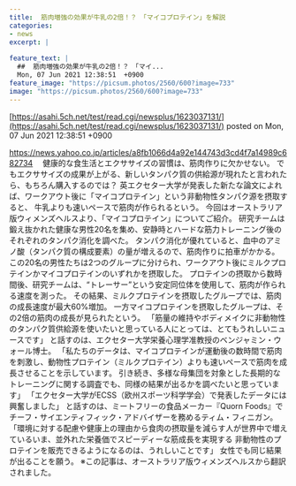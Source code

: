 ```yaml
---
title:  筋肉増強の効果が牛乳の2倍！？　「マイコプロテイン」を解説  
categories:
- news
excerpt: |
  
feature_text: |
  ##  筋肉増強の効果が牛乳の2倍！？　「マイ...
  Mon, 07 Jun 2021 12:38:51  +0900
feature_image: "https://picsum.photos/2560/600?image=733"
image: "https://picsum.photos/2560/600?image=733"
---
```


[https://asahi.5ch.net/test/read.cgi/newsplus/1623037131/](https://asahi.5ch.net/test/read.cgi/newsplus/1623037131/)
posted on Mon, 07 Jun 2021 12:38:51  +0900

<!--more-->

https://news.yahoo.co.jp/articles/a8fb1066d4a92e144743d3cd4f7a14989c682734 　健康的な食生活とエクササイズの習慣は、筋肉作りに欠かせない。 でもエクササイズの成果が上がる、新しいタンパク質の供給源が現れたと言われたら、もちろん購入するのでは？ 英エクセター大学が発表した新たな論文によれば、ワークアウト後に「マイコプロテイン」という非動物性タンパク源を摂取すると、 牛乳よりも速いペースで筋肉が作られるという。 今回はオーストラリア版ウィメンズヘルスより、「マイコプロテイン」についてご紹介。 研究チームは鍛え抜かれた健康な男性20名を集め、安静時とハードな筋力トレーニング後のそれぞれのタンパク消化を調べた。 タンパク消化が優れていると、血中のアミノ酸（タンパク質の構成要素）の量が増えるので、筋肉作りに拍車がかかる。 この20名の男性たちは2つのグループに分けられ、ワークアウト後にミルクプロテインかマイコプロテインのいずれかを摂取した。 プロテインの摂取から数時間後、研究チームは、“トレーサー”という安定同位体を使用して、筋肉が作られる速度を測った。 その結果、ミルクプロテインを摂取したグループでは、筋肉の成長速度が最大60%増加。 一方マイコプロテインを摂取したグループは、その2倍の筋肉の成長が見られたという。 「筋量の維持やボディメイクに非動物性のタンパク質供給源を使いたいと思っている人にとっては、とてもうれしいニュースです」 と話すのは、エクセター大学栄養心理学准教授のベンジャミン・ウォール博士。 「私たちのデータは、マイコプロテインが運動後の数時間で筋肉を刺激し、動物性プロテイン（ミルクプロテイン）よりも速いペースで筋肉を成長させることを示しています。 引き続き、多様な母集団を対象とした長期的なトレーニングに関する調査でも、同様の結果が出るかを調べたいと思っています」 「エクセター大学がECSS（欧州スポーツ科学学会）で発表したデータには興奮しました」 と話すのは、ミートフリーの食品メーカー『Quorn Foods』でチーフ・サイエンティフィック・アドバイザーを務めるティム・フィニガン。 「環境に対する配慮や健康上の理由から食肉の摂取量を減らす人が世界中で増えているいま、並外れた栄養価でスピーディーな筋成長を実現する 非動物性のプロテインを販売できるようになるのは、うれしいことです」 女性でも同じ結果が出ることを願う。 ※この記事は、オーストラリア版ウィメンズヘルスから翻訳されました。
